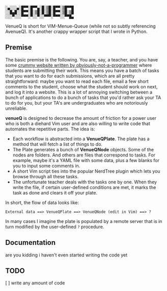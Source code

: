 ```
░▄░░░▄░█▀▀░█▀▀▄░█░▒█░█▀▀░▒█▀▀█
░░█▄█░░█▀▀░█░▒█░█░▒█░█▀▀░▒█░▒█
░░░▀░░░▀▀▀░▀░░▀░░▀▀▀░▀▀▀░░▀▀█▄
```

VenueQ is short for VIM-Menue-Queue (while not so subtly referencing AvenueQ).
It's another crappy wrapper script that I wrote in Python.

## Premise

The basic premise is the following. You are, say, a teacher, and you have some
[crummy website written by obviously-not-a-programmer](https://github.com/vEnhance/otis-web)
where students are submitting their work.
This means you have a batch of tasks that you want to do for each submissions,
which are all pretty straightforward:
maybe you want to read each file, email a few short comments to the student,
choose what the student should work on next, and log it into a website.
This is a lot of annoying switching between a bunch of applications to do a
bunch of tasks that you'd rather ask your TA to do for you,
but your TA's are undergraduates who are notoriously unreliable.

**venueQ** is designed to decrease the amount of friction for a power user who
is both a diehard Vim user and are also willing to write code that automates the
repetitive parts. The idea is:

* Each workflow is abstracted into a **VenueQPlate**.
	The plate has a method that will fetch a list of things to do.
* The Plate generates a bunch of **VenueQNode** objects.
	Some of the nodes are folders.
	And others are files that correspond to tasks.
	For example, maybe it's a YAML file with some data,
	plus a few blanks for you to input some comments in.
* A short Vim script ties into the popular NerdTree plugin
	which lets you browse through all these tasks.
* The unfortunate teacher deals with the tasks one by one.
	When they write the file, if certain user-defined conditions are met,
	it marks the task as done and clears it off your plate.

In short, the flow of data looks like:
```
External data ==> VenueQPlate ==> VenueQNode (edit in Vim) ==> ?
```
In many cases I imagine the plate is populated by a remote server
that is in turn modified by the user-defined `?` procedure.

## Documentation

are you kidding i haven't even started writing the code yet

## TODO

[ ] write any amount of code

